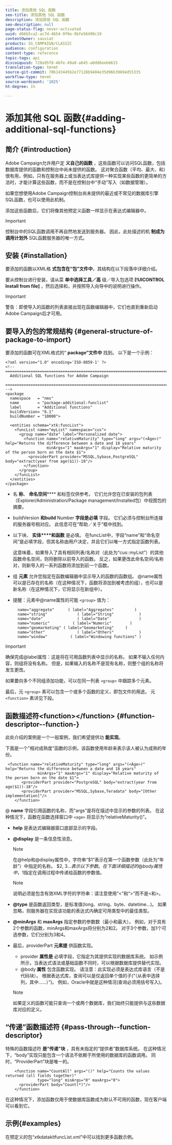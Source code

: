 ```yaml
---
title: 添加其他 SQL 函数
seo-title: 添加其他 SQL 函数
description: 添加其他 SQL 函数
seo-description: null
page-status-flag: never-activated
uuid: d66b5ca2-ac7d-4654-9f0e-9bfe56490c19
contentOwner: sauviat
products: SG_CAMPAIGN/CLASSIC
audience: configuration
content-type: reference
topic-tags: api
discoiquuid: 728a95f8-46fe-49a8-a645-a0dd6eeb6615
translation-type: tm+mt
source-git-commit: 70b143445b2e77128b9404e35d96b39694d55335
workflow-type: tm+mt
source-wordcount: '1025'
ht-degree: 1%

---
```



# 添加其他 SQL 函数{#adding-additional-sql-functions}

## 简介 {#introduction}

Adobe Campaign允许用户定 **义自己的函数** ，这些函数可以访问SQL函数，包括数据库提供的函数和控制台中尚未提供的函数。 这对聚合函数（平均、最大、和）很有用，例如，只有在服务器上或当表达式库提供一种实现某些函数的更简单的方法时，才能计算这些函数，而不是在控制台中“手动”写入（如数据管理）。

如果您想使用Adobe Campaign控制台尚未提供的最近或不常见的数据库引擎SQL函数，也可以使用此机制。

添加这些函数后，它们将像其他预定义函数一样显示在表达式编辑器中。

>[!IMPORTANT]
>
>控制台中的SQL函数调用不再自然地发送到服务器。 因此，此处描述的机 **制成为调用计划外** SQL函数服务器的唯一方式。

## 安装 {#installation}

要添加的函数以XML格 **式包含在“包”文件中**，其结构在以下段落中详细介绍。

要从控制台进行安装，请从菜 **单中选择工具／高** 级／导入包选项 **[!UICONTROL Install from file]** ，然后选择和，并按照导入向导中的说明进行操作。

>[!IMPORTANT]
>
>警告：即使导入的函数的列表直接出现在函数编辑器中，它们也直到重新启动Adobe Campaign后才可用。

## 要导入的包的常规结构 {#general-structure-of-package-to-import}

要添加的函数可在XML格式的“ **package”文件中** 找到。 以下是一个示例：

```
<?xml version="1.0" encoding='ISO-8859-1' ?>
<!-- ===========================================================================
  Additional SQL functions for Adobe Campaign
  ========================================================================== -->
<package
  namespace   = "nms"
  name        = "package-additional-funclist"
  label       = "Additional functions"
  buildVersion= "6.1"
  buildNumber = "10000">

  <entities schema="xtk:funcList">
    <funcList name="myList" namespace="cus">
      <group name="date" label="Personalized date">
        <function name="relativeMaturity" type="long" args="(<Âge>)" help="Returns the difference between a date and 18 years"
                  minArgs="1" maxArgs="1" display="Relative maturity of the person born on the date $1">
          <providerPart provider="MSSQL,Sybase,PostgreSQL" body="extract(year from age($1))-18"/>
        </function>
      </group>
    </funcList>
  </entities>
</package>
```

* 名 **称**、 **命名空间****** 和标签仅供参考。 它们允许您在已安装的包列表（Explorer/Administration/Package management/Installed包）中视图包的摘要。
* buildVersion **和build** Number **字段是必填** 字段。 它们必须与控制台所连接的服务器号相对应。 此信息可在“帮助／关于”框中找到。
* 以下块、 **实体****和函数** 是必填。 在funcList中，字段“name”和“命名空间”是必填字段，但其名称由用户决定，并且它们以唯一方式指定函数列表。

   这意味着，如果导入了具有相同列表/名称对（此处为“cus::myList”）的其他函数命名空间，则将删除以前导入的函数。 反之，如果更改此命名空间/名称对，则新导入的一系列函数将添加到前一个函数。

* 组 **元素** 允许您指定在函数编辑器中显示导入的函数的函数组。 @name属性可以是已存在的名称（在这种情况下，函数将添加到被考虑的组），也可以是新名称（在这种情况下，它将显示在新组中）。
* 提醒：元素中@name属性的可能 `<group>` 值为：

   ```
     name="aggregate"      ( label="Aggregates"         )
     name="string"             ( label="String"           )
     name="date"               ( label="Date"             )
     name="numeric"          ( label="Numeric"        )
     name="geomarketing" ( label="Geomarketing"     )
     name="other"              ( label="Others"           )
     name="window"          ( label="Windowing functions" )
   ```

>[!IMPORTANT]
>
>确保完成@label属性：这是将在可用函数列表中显示的名称。 如果不输入任何内容，则组将没有名称。 但是，如果输入的名称不是现有名称，则整个组的名称将发生更改。

如果要向多个不同组添加功能，可以在同一列表 `<group>` 中跟踪多个元素。

最后，元 `<group>` 素可以包含一个或多个函数的定义，即包文件的用途。 元 `<function>` 素详见下段。

## 函数描述符&lt;function>&lt;/function> {#function-descriptor--function-}

此处介绍的案例是一个一般案例，我们希望提供功 **能实现**。

下面是一个&quot;相对成熟度&quot;函数的示例，该函数使用年龄来表示该人被认为成熟的年份。

```
 <function name="relativeMaturity" type="long" args="(<Âge>)" help="Returns the difference between a date and 18 years"
              minArgs="1" maxArgs="1" display="Relative maturity of the person born on the date $1">
       <providerPart provider="PostgreSQL" body="extract(year from age($1))-18"/>
       <providerPart provider="MSSQL,Sybase,Teradata" body="[Other implementation]"/>
    </function>
```

@ **name** 字段引用函数的名称，而“args”是将在描述中显示的参数的列表。 在这种情况下，函数在函数选择窗口中 `<age>` 将显示为“relativeMaturity()”。

* **help** 是表达式编辑器窗口底部显示的字段。
* **@display** 是一条信息性消息。

   >[!NOTE]
   >
   >在@help和@display属性中，字符串“$1”表示在第一个函数参数（此处为“年龄”）中指定的名称。 $2, $3...表示以下参数。 在下面详细描述的@body属性中，$1指定在调用过程中传递给函数的参数值。

   >[!NOTE]
   >
   >说明必须是包含有效XML字符的字符串：请注意使用“&lt;”和“>”而不是&lt;和>。

* **@type** 是函数返回类型，是标准值(long、string、byte、datetime...)。 如果忽略，则服务器在实现该功能的表达式内确定可用类型中的最佳类型。
* **@minArgs** 和 **maxArgs** 指定参数的参数数（最小和最大）。 例如，对于具有2个参数的函数，minArgs和maxArgs将分别为2和2。 对于3个参数，加1个可选参数，它们分别为3和4。
* 最后，providerPart **元素提** 供函数实现。

   * provider **属性是** 必填字段，它指定为其提供实现的数据库系统。 如示例所示，当表达式语法或基础函数不同时，可以根据数据库提供替代实现。
   * @body **属性** 包含函数实现。 请注意：此实现必须是表达式库语言（不是代码块）。 根据表达式库，查询可以是仅返回单个值的子(“（从表中选择列，其中……）”)。 例如，Oracle中就是这种情况(查询必须用括号写入)。

   >[!NOTE]
   >
   >如果定义的函数可能只查询一个或两个数据库，我们始终只能提供与这些数据库对应的定义。

## “传递”函数描述符 {#pass-through--function-descriptor}

特殊的函数描述符 **是“传递”块** ，具有未指定的“提供者”数据库系统。 在这种情况下，“body”实现只能包含一个语法不依赖于所使用的数据库的函数调用。 同时，“ProviderPart”块是唯一的。

```
    <function name="CountAll" args="()" help="Counts the values returned (all fields together)"
              type="long" minArgs="0" maxArgs="0">
      <providerPart body="Count(*)"/>
    </function>
```

在这种情况下，添加函数仅用于使数据库函数成为默认不可用的函数，现在客户端可以看到它。

## 示例{#examples}

在预定义的包“xtkdatakitfuncList.xml”中可以找到更多函数示例。
